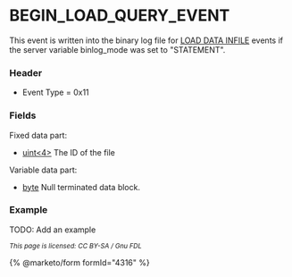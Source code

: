# BEGIN\_LOAD\_QUERY\_EVENT

This event is written into the binary log file for [LOAD DATA INFILE](../../sql-statements/data-manipulation/inserting-loading-data/load-data-into-tables-or-index/load-data-infile.md) events if the server variable binlog\_mode was set to "STATEMENT".

### Header

* Event Type = 0x11

### Fields

Fixed data part:

* [uint<4>](../protocol-data-types.md#fixed-length-integers) The ID of the file

Variable data part:

* [byte](../protocol-data-types.md#fixed-length-bytes) Null terminated data block.

### Example

TODO: Add an example

<sub>_This page is licensed: CC BY-SA / Gnu FDL_</sub>

{% @marketo/form formId="4316" %}
